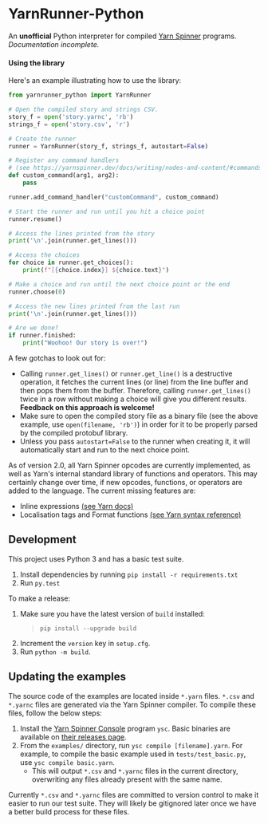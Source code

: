 # YarnRunner-Python

An **unofficial** Python interpreter for compiled [Yarn Spinner](https://yarnspinner.dev/) programs. _Documentation incomplete._

#### Using the library

Here's an example illustrating how to use the library:

```py
from yarnrunner_python import YarnRunner

# Open the compiled story and strings CSV.
story_f = open('story.yarnc', 'rb')
strings_f = open('story.csv', 'r')

# Create the runner
runner = YarnRunner(story_f, strings_f, autostart=False)

# Register any command handlers
# (see https://yarnspinner.dev/docs/writing/nodes-and-content/#commands)
def custom_command(arg1, arg2):
    pass

runner.add_command_handler("customCommand", custom_command)

# Start the runner and run until you hit a choice point
runner.resume()

# Access the lines printed from the story
print('\n'.join(runner.get_lines()))

# Access the choices
for choice in runner.get_choices():
    print(f"[{choice.index}] ${choice.text}")

# Make a choice and run until the next choice point or the end
runner.choose(0)

# Access the new lines printed from the last run
print('\n'.join(runner.get_lines()))

# Are we done?
if runner.finished:
    print("Woohoo! Our story is over!")
```

A few gotchas to look out for:

- Calling `runner.get_lines()` or `runner.get_line()` is a destructive operation, it fetches the current lines (or line) from the line buffer and then pops them from the buffer. Therefore, calling `runner.get_lines()` twice in a row without making a choice will give you different results. **Feedback on this approach is welcome!**
- Make sure to open the compiled story file as a binary file (see the above example, use `open(filename, 'rb')`) in order for it to be properly parsed by the compiled protobuf library.
- Unless you pass `autostart=False` to the runner when creating it, it will automatically start and run to the next choice point.

As of version 2.0, all Yarn Spinner opcodes are currently implemented, as well as Yarn's internal standard library of functions and operators. This may certainly change over time, if new opcodes, functions, or operators are added to the language. The current missing features are:

- Inline expressions [(see Yarn docs)](https://yarnspinner.dev/docs/writing/expressions-and-variables/#inline-expressions)
- Localisation tags and Format functions [(see Yarn syntax reference)](https://yarnspinner.dev/docs/syntax/#localisation-tags)

## Development

This project uses Python 3 and has a basic test suite.

1. Install dependencies by running `pip install -r requirements.txt`
2. Run `py.test`

To make a release:

1. Make sure you have the latest version of `build` installed:
   > `pip install --upgrade build`
2. Increment the `version` key in `setup.cfg`.
3. Run `python -m build`.

## Updating the examples

The source code of the examples are located inside `*.yarn` files. `*.csv` and `*.yarnc` files are generated via the Yarn Spinner compiler. To compile these files, follow the below steps:

1. Install the [Yarn Spinner Console](https://github.com/YarnSpinnerTool/YarnSpinner-Console) program `ysc`. Basic binaries are available on [their releases page](https://github.com/YarnSpinnerTool/YarnSpinner-Console/releases).
2. From the `examples/` directory, run `ysc compile [filename].yarn`. For example, to compile the basic example used in `tests/test_basic.py`, use `ysc compile basic.yarn`.
   - This will output `*.csv` and `*.yarnc` files in the current directory, overwriting any files already present with the same name.

Currently `*.csv` and `*.yarnc` files are committed to version control to make it easier to run our test suite. They will likely be gitignored later once we have a better build process for these files.
